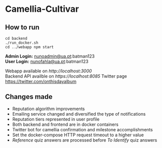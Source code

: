 # Camellia-Cultivar
## How to run
```
cd backend
./run_docker.sh
cd ../webapp npm start
```

**Admin Login:** nunoadmin@ua.pt:batman123  
**User Login:**  nunofahla@ua.pt:batman123

Webapp available on *http://localhost:3000*  
Backend API availble on *https://localhost:8085*
Twitter page https://twitter.com/onthisdayalbum

## Changes made
- Reputation algorithm improvements
- Emailing service changed and diversified the type of notifications
- Reputation tiers represented in user profile
- Both backend and frontend are in docker containers
- Twitter bot for camellia confirmation and milestone accomplishments
- Set the docker-compose HTTP request timeout to a higher value
- *Reference* quiz answers are processed before *To Identify* quiz answers